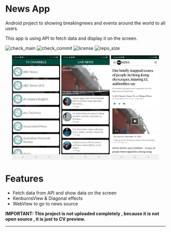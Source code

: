 # News App

Android project to showing breakingnews and events around the world to all users.

This app is using API to fetch data and display it on the screen.


![check_main](https://img.shields.io/github/checks-status/ABDULKARIMALBAIK/news_app/main?color=green&label=check_main&logo=github&style=flat-square)
![check_commit](https://img.shields.io/github/checks-status/ABDULKARIMALBAIK/news_app/main?color=blue&label=check_commit&logo=github&style=flat-square)
![license](https://img.shields.io/github/license/ABDULKARIMALBAIK/news_app?color=yellow&label=license&logo=github&style=flat-square)
![repo_size](https://img.shields.io/github/languages/code-size/ABDULKARIMALBAIK/news_app?color=red&label=repo_size&logo=github&style=flat-square)




<div align="center">
<img src="https://github.com/ABDULKARIMALBAIK/news_app/raw/main/screenshots/Newsapp1.jpg" width="30%" height="30%" alt="photo1"/>
<img src="https://github.com/ABDULKARIMALBAIK/news_app/raw/main/screenshots/Newsapp2.jpg" width="30%" height="30%" alt="photo2"/>
<img src="https://github.com/ABDULKARIMALBAIK/news_app/raw/main/screenshots/Newsapp3.jpg" width="30%" height="30%" alt="photo3"/>
</div>




# Features

- Fetch data from API and show data on the screen 
- KenburnsView & Diagonal effects
- WebView to go to news source



**IMPORTANT: This project is not uploaded completely , because it is not open source , it is just to CV preview.**

---

